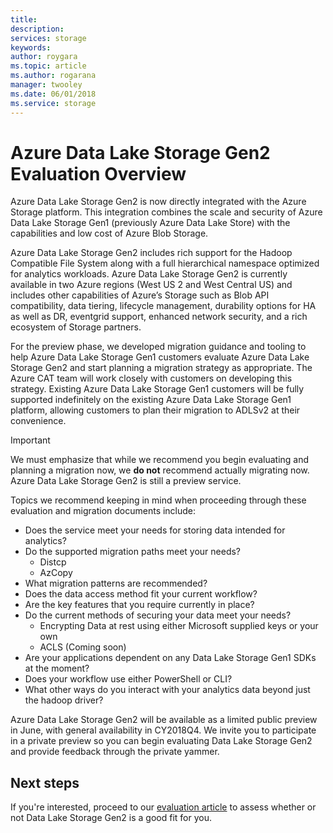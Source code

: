 ```yaml
---
title: 
description: 
services: storage
keywords: 
author: roygara
ms.topic: article
ms.author: rogarana
manager: twooley
ms.date: 06/01/2018
ms.service: storage
---
```


# Azure Data Lake Storage Gen2 Evaluation Overview

Azure Data Lake Storage Gen2 is now directly integrated with the Azure Storage platform. This integration combines the scale and security of Azure Data Lake Storage Gen1 (previously Azure Data Lake Store) with the capabilities and low cost of Azure Blob Storage.

Azure Data Lake Storage Gen2 includes rich support for the Hadoop Compatible File System along with a full hierarchical namespace optimized for analytics workloads. Azure Data Lake Storage Gen2 is currently available in two Azure regions (West US 2 and West Central US) and includes other capabilities of Azure’s Storage such as Blob API compatibility, data tiering, lifecycle management, durability options for HA as well as DR, eventgrid support, enhanced network security, and a rich ecosystem of Storage partners.

For the preview phase, we developed migration guidance and tooling to help Azure Data Lake Storage Gen1 customers evaluate Azure Data Lake Storage Gen2 and start planning a migration strategy as appropriate. The Azure CAT team will work closely with customers on developing this strategy. Existing Azure Data Lake Storage Gen1 customers will be fully supported indefinitely on the existing Azure Data Lake Storage Gen1 platform, allowing customers to plan their migration to ADLSv2 at their convenience.

>[!IMPORTANT]
> We must emphasize that while we recommend you begin evaluating and planning a migration now, we **do not** recommend actually migrating now. Azure Data Lake Storage Gen2 is still a preview service.

Topics we recommend keeping in mind when proceeding through these evaluation and migration documents include:

- Does the service meet your needs for storing data intended for analytics?
- Do the supported migration paths meet your needs?
  - Distcp
  - AzCopy
- What migration patterns are recommended?
- Does the data access method fit your current workflow?
- Are the key features that you require currently in place?
- Do the current methods of securing your data meet your needs?
  - Encrypting Data at rest using either Microsoft supplied keys or your own
  - ACLS (Coming soon)
- Are your applications dependent on any Data Lake Storage Gen1 SDKs at the moment?
- Does your workflow use either PowerShell or CLI?
- What other ways do you interact with your analytics data beyond just the hadoop driver?

Azure Data Lake Storage Gen2 will be available as a limited public preview in June, with general availability in CY2018Q4. We invite you to participate in a private preview so you can begin evaluating Data Lake Storage Gen2 and provide feedback through the private yammer.

## Next steps

If you're interested, proceed to our [evaluation article](evaluation-and-comparison.md) to assess whether or not Data Lake Storage Gen2 is a good fit for you.